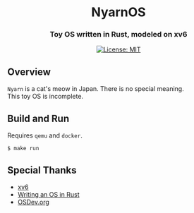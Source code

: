 <h1 align="center">NyarnOS</h1>
<h3 align="center">Toy OS written in Rust, modeled on xv6</h3>

<p align="center">
 <a href="LICENSE">
  <img src="https://img.shields.io/badge/license-MIT-blue.svg" alt="License: MIT">
 </a>
</p>

## Overview
`Nyarn` is a cat's meow in Japan.
There is no special meaning.  
This toy OS is incomplete.

## Build and Run
Requires `qemu` and `docker`.
```
$ make run
```

## Special Thanks
- [xv6](https://github.com/mit-pdos/xv6-public)
- [Writing an OS in Rust](https://os.phil-opp.com/)
- [OSDev.org](https://wiki.osdev.org/Main_Page)
